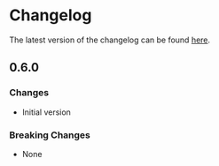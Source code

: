 # Changelog

The latest version of the changelog can be found [here](https://github.com/Azure/bicep-registry-modules/blob/main/avm/res/desktop-virtualization/host-pool/CHANGELOG.md).

## 0.6.0

### Changes

- Initial version

### Breaking Changes

- None
